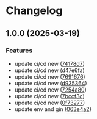 # Changelog

## 1.0.0 (2025-03-19)


### Features

* update ci/cd new ([74178d7](https://github.com/yogaprasetya22/simple-bank/commit/74178d7c0191459b423f3456a1ddcd534f9c78bc))
* update ci/cd new ([d47e6fa](https://github.com/yogaprasetya22/simple-bank/commit/d47e6fa81c0511e9add7f85ccf10dc1531803cda))
* update ci/cd new ([7691676](https://github.com/yogaprasetya22/simple-bank/commit/769167667495ea10870a16ef4a8630733e75d402))
* update ci/cd new ([d935364](https://github.com/yogaprasetya22/simple-bank/commit/d935364f482c060407a7dfaae8000219af1dd4ab))
* update ci/cd new ([7254a80](https://github.com/yogaprasetya22/simple-bank/commit/7254a806d3fbd0e8623b79f8fd7a468c66897207))
* update ci/cd new ([7bccf3c](https://github.com/yogaprasetya22/simple-bank/commit/7bccf3c5f76c6c9cf15dc0134037b6d1d499a042))
* update ci/cd new ([0f73277](https://github.com/yogaprasetya22/simple-bank/commit/0f73277309826cc35489d8d7686aaeaaa1657f60))
* update env and gin ([063e4a2](https://github.com/yogaprasetya22/simple-bank/commit/063e4a239e08e859ec52a70ca7cd55096312d1ff))
